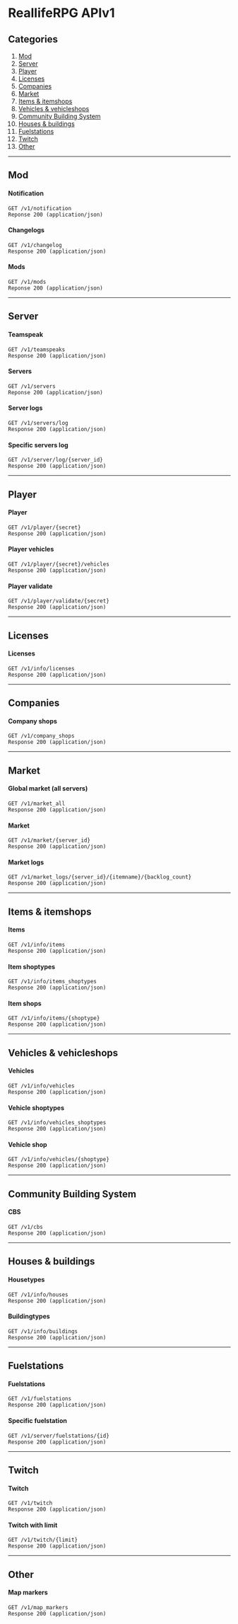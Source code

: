 # ReallifeRPG APIv1

## Categories

1. [Mod](#mod)
2. [Server](#server)
3. [Player](#player)
4. [Licenses](#licenses)
5. [Companies](#companies)
6. [Market](#market)
7. [Items & itemshops](#items-itemshops)
8. [Vehicles & vehicleshops](#vehicles-vehicleshops)
9. [Community Building System](#community-building-system)
10. [Houses & buildings](#houses-buildings)
11. [Fuelstations](#fuelstations)
12. [Twitch](#twitch)
13. [Other](#other)

---

## Mod

#### Notification

```
GET /v1/notification
Reponse 200 (application/json)
```

#### Changelogs

```
GET /v1/changelog
Response 200 (application/json)
```

#### Mods

```
GET /v1/mods
Reponse 200 (application/json)
```

---

## Server

#### Teamspeak

```
GET /v1/teamspeaks
Response 200 (application/json)
```

#### Servers

```
GET /v1/servers
Reponse 200 (application/json)
```

#### Server logs

```
GET /v1/servers/log
Response 200 (application/json)
```

#### Specific servers log

```
GET /v1/server/log/{server_id}
Response 200 (application/json)
```

---

## Player

#### Player

```
GET /v1/player/{secret}
Response 200 (application/json)
```

#### Player vehicles

```
GET /v1/player/{secret}/vehicles
Response 200 (application/json)
```

#### Player validate

```
GET /v1/player/validate/{secret}
Response 200 (application/json)
```

---

## Licenses

#### Licenses

```
GET /v1/info/licenses
Response 200 (application/json)
```

---

## Companies

#### Company shops

```
GET /v1/company_shops
Response 200 (application/json)
```

---

## Market

#### Global market (all servers)

```
GET /v1/market_all
Response 200 (application/json)
```

#### Market

```
GET /v1/market/{server_id}
Response 200 (application/json)
```

#### Market logs

```
GET /v1/market_logs/{server_id}/{itemname}/{backlog_count}
Response 200 (application/json)
```

---

## Items & itemshops

#### Items

```
GET /v1/info/items
Response 200 (application/json)
```

#### Item shoptypes

```
GET /v1/info/items_shoptypes
Response 200 (application/json)
```

#### Item shops

```
GET /v1/info/items/{shoptype}
Response 200 (application/json)
```

---

## Vehicles & vehicleshops

#### Vehicles

```
GET /v1/info/vehicles
Response 200 (application/json)
```

#### Vehicle shoptypes

```
GET /v1/info/vehicles_shoptypes
Response 200 (application/json)
```

#### Vehicle shop

```
GET /v1/info/vehicles/{shoptype}
Response 200 (application/json)
```

---

## Community Building System

#### CBS

```
GET /v1/cbs
Response 200 (application/json)
```

---

## Houses & buildings

#### Housetypes

```
GET /v1/info/houses
Response 200 (application/json)
```

#### Buildingtypes

```
GET /v1/info/buildings
Response 200 (application/json)
```

---

## Fuelstations

#### Fuelstations

```
GET /v1/fuelstations
Response 200 (application/json)
```

#### Specific fuelstation

```
GET /v1/server/fuelstations/{id}
Response 200 (application/json)
```

---

## Twitch

#### Twitch

```
GET /v1/twitch
Response 200 (application/json)
```

#### Twitch with limit

```
GET /v1/twitch/{limit}
Response 200 (application/json)
```

---

## Other

#### Map markers

```
GET /v1/map_markers
Response 200 (application/json)
```
